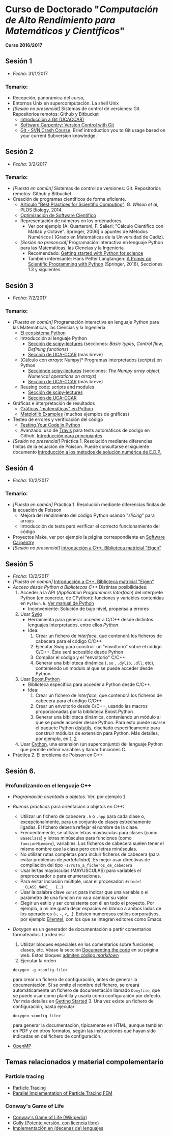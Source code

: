 # Curso de Doctorado "*Computación de Alto Rendimiento para Matemáticos y Científicos*"

**Curso 2016/2017**

## Sesión 1

* *Fecha*: 31/1/2017

### Temario:

* Recepción, panorámica del curso,
* Entornos Unix en supercomputación. La shell Unix
* *[Sesión no presencial]* Sistemas de control de versiones: Git. Repositorios remotos: Github y Bitbucket
   * [Introducción a Git (UCACCAR)](https://bitbucket.org/proyecto-ucaccar/ucaccar/src/7d1fda8beb3dcaf8400d01d96e87a903750a7b27/notes-es/git.rst?fileviewer=file-view-default)
   * [Software Carpentry: Version Control with Git](http://swcarpentry.github.io/git-novice)
   * [Git - SVN Crash Course](http://git.or.cz/course/svn.html). Brief introduction you to Git usage based on your current Subversion knowledge.


## Sesión 2

* *Fecha*: 3/2/2017

### Temario:

* *[Puesta en común]* Sistemas de control de versiones: Git. Repositorios remotos: Github y Bitbucket
* Creación de programas científicos de forma eficiente.
    * [Artículo "Best Practices for Scientific Computing"](http://journals.plos.org/plosbiology/article/file?id=10.1371/journal.pbio.1001745&type=printable). *G. Wilson et al*, PLOS Biology, 2014.
    * [Optimización de Software Científico](optimizacion_software.md)
    * Representación de números en los ordenadores.
	    * Ver por ejemplo [A. Quarteroni, F. Salieri: "Cálculo Científico con Matlab y Octave". Springer, 2006] o apuntes de Métodos Numéricos I (Grado en Matemáticas de la Universidad de Cádiz).
    * *[Sesión no presencial]* Programación interactiva en lenguaje Python para las Matemáticas, las Ciencias y la Ingeniería
	    * Recomendado: [Getting started with Python for science](http://www.scipy-lectures.org/intro/intro.html)
        * También interesante: Hans Petter Langtangen: [A Primer on Scientific Programming with Python](<http://www.dsf.unica.it/~fiore/psc.pdf>) (Springer, 2016), Secciones 1.3 y siguientes.

## Sesión 3

* *Fecha*: 7/2/2017

### Temario:

* *[Puesta en común]* Programación interactiva en lenguaje Python para las Matemáticas, las Ciencias y la Ingeniería
    * [El ecosistema Python](Daniel/ecosistema_python.md)
    * Introducción al lenguaje Python
        * [Sección de scipy-lectures](http://www.scipy-lectures.org/intro/language/python_language.html#python-language-chapter) (secciones: *Basic types*, *Control flow*, *Defining functions*)
		* [Sección de UCA-CCAR](https://bitbucket.org/proyecto-ucaccar/ucaccar/src/7d1fda8beb3dcaf8400d01d96e87a903750a7b27/notes-es/python.rst?fileviewer=file-view-default) (más breve)
	* [Cálculo con *arrays*: Numpy]* Programas interpretados (*scripts*) en Python
    	* [Secciónde scipy-lectures](http://www.scipy-lectures.org/intro/numpy/index.html) (secciones: *The Numpy array object*, *Numerical operations on arrays*)
        * [Sección de UCA-CCAR](https://bitbucket.org/proyecto-ucaccar/ucaccar/src/7d1fda8beb3dcaf8400d01d96e87a903750a7b27/notes-es/numerical*python.rst?fileviewer=file-view-default) (más breve)
    * Reusing code: scripts and modules
	    * [Sección de scipy-lectures](http://www.scipy-lectures.org/intro/language/reusing*code.html)
        * [Sección de UCA-CCAR](https://bitbucket.org/proyecto-ucaccar/ucaccar/src/7d1fda8beb3dcaf8400d01d96e87a903750a7b27/notes-es/python_scripts_modules.rst?fileviewer=file-view-default)
* Gráficas e interpretación de resultados
    * [Gráficas "matemáticas" en Python](http://nbviewer.jupyter.org/github/rrgalvan/python-mnii/blob/master/extra/graficas-matematicas.ipynb)
    * [Matplotlib Examples](http://matplotlib.org/examples/index.html) (muchos ejemplos de gráficas)
* Testeo de errores y verificación del código
    * [Testing Your Code in Python](http://docs.python-guide.org/en/latest/writing/tests/)
    * Avanzado: uso de [Travis](https://en.wikipedia.org/wiki/Travis_CI) para tests automáticos de código en Github. [Introducción para principiantes](https://docs.travis-ci.com/user/for-beginners)
* *[Sesión no presencial]* Práctica 1. Resolución mediante diferencias finitas de la ecuación de Poisson. Puede consultarse el siguiente documento [Introducción a los métodos de solución numérica de E.D.P.](http://www.ugr.es/~lorente/APUNTESCN/capitulo5.pdf)

## Sesión 4

* *Fecha*: 10/2/2017

### Temario:

* *[Puesta en común]* Práctica 1. Resolución mediante diferencias finitas de la ecuación de Poisson
    * Mejora del rendimiento del código Python usando "*slicing*" para arrays
	* Introducción de tests para verificar el correcto funcionamiento del código
* Proyectos Make, ver por ejemplo la página correspondiente en [Software Carpentry](https://swcarpentry.github.io/make-novice/02-makefiles/)
* *[Sesión no presencial]* [Introducción a C++. Biblioteca matricial "Eigen"](https://rrgalvan.github.io/cpp-intro/)

## Sesión 5

* *Fecha*: 13/2/2017
* *[Puesta en común]* [Introducción a C++. Biblioteca matricial "Eigen"](https://rrgalvan.github.io/cpp-intro/)
* *Acceso desde Python a Bibliotecas C++*
    Distintas posibilidades:
    1. Acceder a la API (*Application Programmers Interface*) del
       intérprete Python (en concreto, de CPython): funciones y
       variables contenidas en `Python.h`. [Ver manual de Python](https://docs.python.org/2/extending/extending.html)
        * Inconveniente: Solución de bajo nivel, propensa a errores
	2. Usar [Swig](http://www.swig.org/)
    	* Herramienta para generar acceder a C/C++ desde distintos lenguajes interpretados, entre ellos *Python*
		* Idea:
    		1. Crear un fichero de *interface*, que contendrá los ficheros de cabecera para el código C/C++
			2. Ejecutar Swig para construir un "envoltorio" sobre el código C/C++. Éste será accesible desde Python
			3. Compilar el código y el "envoltorio" C/C++
			4. Generar una biblioteca dinámica (`.so` , `.dylib`, `.dll`, etc), conteniendo un módulo al que se puede acceder desde Python
	3. Usar [Boost.Python](http://www.boost.org/doc/libs/1_63_0/libs/python/doc/html/index.html)
	    * Biblioteca específica para acceder a Python desde C/C++.
        * Idea:
    		1. Crear un fichero de *interface*, que contendrá los ficheros de cabecera para el código C/C++
			2. Crear un envoltorio desde C/C++, usando las macros proporcionadas por la biblioteca Boost.Python
			3. Generar una biblioteca dinámica, conteniendo un módulo al que se puede acceder desde Python. Para esto puede usarse el paquete Python [distutils](https://docs.python.org/2/library/distutils.html), diseñado específicamente para construir módulos de extensión para Python.
		Más detalles, por ejemplo, en [1](http://www.boost.org/doc/libs/1_63_0/libs/python/doc/html/tutorial/index.html#tutorial.quickstart), [2](https://en.wikibooks.org/wiki/Python_Programming/Extending_with_C%2B%2B)
	4. Usar [Cython](http://cython.org/), una extensión (un superconjunto) del lenguaje Python que permite definir variables y llamar funciones C.
* Práctica 2. El problema de Poisson en C++

## Sesión 6.

### Profundizando en el lenguaje C++

* *Programación orientada a objetos*. Ver, por ejemplo [1](http://umh1467.edu.umh.es/wp-content/uploads/sites/25/2016/02/Programacio%CC%81n-Orientada-a-Objetos.pdf)

* *Buenas prácticas* para orientación a objetos en C++:
    * Utilizar un fichero de cabecera `.h` o `.hpp` para cada clase o,
      excepcionalmente, para un conjunto de clases estrechamente
      ligadas. El fichero debería reflejar el nombre de la clase.
    * Frecuentemente, se utilizan letras mayúsculas para clases (como
      `BaseClass`) y letras minúsculas para funciones (como
      `funcionMiembro`), variables. Los ficheros de cabecera suelen
      tener el mismo nombre que la clase pero con letras minúsculas.
    * No utilizar rutas completas para incluir ficheros de cabecera
      (para evitar problemas de *portabilidad*). Es mejor usar
      directivas de compilación del tipo
      `-I/ruta_a_ficheros_de_cabecera`
    * Usar lertas mayúsculas (MAYUSCULAS) para variables el preprocesador o para enumeraciones.
    * Para evitar inclusión múltiple, usar el procesador: `#ifndef __CLASS_NAME__ ` (...)
    * Usar la palabra clave `const` para indicar que una variable o el
      parámetro de una función no va a cambiar su valor
	* Elegir un estilo y ser consistente con él en todo el
      proyecto. Por ejemplo, a mi me gusta dejar espacios en blanco a
      ambos lados de los operadores (`+`, `-`, `<`,...). Existen
      numerosos estilos corporativos, por
      ejemplo [Ellemtel](http://www.doc.ic.ac.uk/lab/cplus/c++.rules),
      con los que se integran editores como Emacs.

* *Doxygen* es un generador de documentación a partir comentarios formateados. La idea es:
    1. Utilizar bloques especiales en los comentarios sobre funciones, clases, etc. Véase la sección [Documenting the code](http://www.stack.nl/~dimitri/doxygen/manual/docblocks.html) en su página web. Estos bloques [admiten código *markdown*](http://www.stack.nl/~dimitri/doxygen/manual/markdown.html)
    2. Ejecutar la orden
	```
	doxygen -g <config-file>
	```
	para crear un fichero de configuración, antes de generar la documentación. Si se omite el nombre del fichero, se creará automáticamente un fichero de documentación llamado `Doxyfile`, que se puede usar como plantilla y usarla como configuración por defecto. Ver más detalles en [Getting Started](http://www.stack.nl/~dimitri/doxygen/manual/starting.html)
   3. Una vez existe un fichero de configuración, basta ejecutar
   ```
   doxygen <config-file>
   ```
   para generar la documentación, típicamente en HTML, aunque también en PDF y en otros formatos, según las instrucciones que hayan sido indicadas en del fichero de configuración.

* [OpenMP](https://htmlpreview.github.io/?https://github.com/rrgalvan/doctocar/blob/master/intro-openmp.html)

## Temas relacionados y material compolementario

### Particle tracing
* [Particle Tracing](https://ai2-s2-pdfs.s3.amazonaws.com/0a62/57254285aa7d792a1056a19c31f5f79d0576.pdf)
* [Parallel Implementation of Particle Tracing FEM](http://www.cimec.org.ar/ojs/index.php/mc/article/viewFile/3967/3884)

### Conway's Game of Life
* [Conway's Game of Life (Wikipedia)](https://en.wikipedia.org/wiki/Conway's_Game_of_Life)
* [Golly (Potente versión, con licencia libre)](http://golly.sourceforge.net/)
* [Implementación en (decenas de) lenguajes](http://rosettacode.org/wiki/Conway%27s_Game_of_Life)
